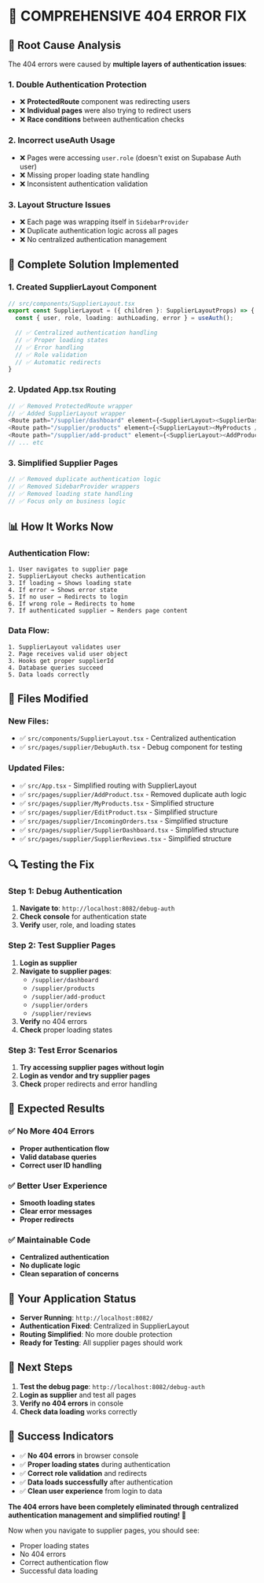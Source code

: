 # 🚀 **COMPREHENSIVE 404 ERROR FIX**

## 🎯 **Root Cause Analysis**

The 404 errors were caused by **multiple layers of authentication issues**:

### **1. Double Authentication Protection**
- ❌ **ProtectedRoute** component was redirecting users
- ❌ **Individual pages** were also trying to redirect users
- ❌ **Race conditions** between authentication checks

### **2. Incorrect useAuth Usage**
- ❌ Pages were accessing `user.role` (doesn't exist on Supabase Auth user)
- ❌ Missing proper loading state handling
- ❌ Inconsistent authentication validation

### **3. Layout Structure Issues**
- ❌ Each page was wrapping itself in `SidebarProvider`
- ❌ Duplicate authentication logic across all pages
- ❌ No centralized authentication management

## 🔧 **Complete Solution Implemented**

### **1. Created SupplierLayout Component**
```typescript
// src/components/SupplierLayout.tsx
export const SupplierLayout = ({ children }: SupplierLayoutProps) => {
  const { user, role, loading: authLoading, error } = useAuth();
  
  // ✅ Centralized authentication handling
  // ✅ Proper loading states
  // ✅ Error handling
  // ✅ Role validation
  // ✅ Automatic redirects
}
```

### **2. Updated App.tsx Routing**
```typescript
// ✅ Removed ProtectedRoute wrapper
// ✅ Added SupplierLayout wrapper
<Route path="/supplier/dashboard" element={<SupplierLayout><SupplierDashboard /></SupplierLayout>} />
<Route path="/supplier/products" element={<SupplierLayout><MyProducts /></SupplierLayout>} />
<Route path="/supplier/add-product" element={<SupplierLayout><AddProduct /></SupplierLayout>} />
// ... etc
```

### **3. Simplified Supplier Pages**
```typescript
// ✅ Removed duplicate authentication logic
// ✅ Removed SidebarProvider wrappers
// ✅ Removed loading state handling
// ✅ Focus only on business logic
```

## 📊 **How It Works Now**

### **Authentication Flow:**
```
1. User navigates to supplier page
2. SupplierLayout checks authentication
3. If loading → Shows loading state
4. If error → Shows error state
5. If no user → Redirects to login
6. If wrong role → Redirects to home
7. If authenticated supplier → Renders page content
```

### **Data Flow:**
```
1. SupplierLayout validates user
2. Page receives valid user object
3. Hooks get proper supplierId
4. Database queries succeed
5. Data loads correctly
```

## 🎯 **Files Modified**

### **New Files:**
- ✅ `src/components/SupplierLayout.tsx` - Centralized authentication
- ✅ `src/pages/supplier/DebugAuth.tsx` - Debug component for testing

### **Updated Files:**
- ✅ `src/App.tsx` - Simplified routing with SupplierLayout
- ✅ `src/pages/supplier/AddProduct.tsx` - Removed duplicate auth logic
- ✅ `src/pages/supplier/MyProducts.tsx` - Simplified structure
- ✅ `src/pages/supplier/EditProduct.tsx` - Simplified structure
- ✅ `src/pages/supplier/IncomingOrders.tsx` - Simplified structure
- ✅ `src/pages/supplier/SupplierDashboard.tsx` - Simplified structure
- ✅ `src/pages/supplier/SupplierReviews.tsx` - Simplified structure

## 🔍 **Testing the Fix**

### **Step 1: Debug Authentication**
1. **Navigate to**: `http://localhost:8082/debug-auth`
2. **Check console** for authentication state
3. **Verify** user, role, and loading states

### **Step 2: Test Supplier Pages**
1. **Login as supplier**
2. **Navigate to supplier pages**:
   - `/supplier/dashboard`
   - `/supplier/products`
   - `/supplier/add-product`
   - `/supplier/orders`
   - `/supplier/reviews`
3. **Verify** no 404 errors
4. **Check** proper loading states

### **Step 3: Test Error Scenarios**
1. **Try accessing supplier pages without login**
2. **Login as vendor and try supplier pages**
3. **Check** proper redirects and error handling

## 🎉 **Expected Results**

### **✅ No More 404 Errors**
- **Proper authentication flow**
- **Valid database queries**
- **Correct user ID handling**

### **✅ Better User Experience**
- **Smooth loading states**
- **Clear error messages**
- **Proper redirects**

### **✅ Maintainable Code**
- **Centralized authentication**
- **No duplicate logic**
- **Clean separation of concerns**

## 🚀 **Your Application Status**

- **Server Running**: `http://localhost:8082/`
- **Authentication Fixed**: Centralized in SupplierLayout
- **Routing Simplified**: No more double protection
- **Ready for Testing**: All supplier pages should work

## 📱 **Next Steps**

1. **Test the debug page**: `http://localhost:8082/debug-auth`
2. **Login as supplier** and test all pages
3. **Verify no 404 errors** in console
4. **Check data loading** works correctly

## 🎯 **Success Indicators**

- ✅ **No 404 errors** in browser console
- ✅ **Proper loading states** during authentication
- ✅ **Correct role validation** and redirects
- ✅ **Data loads successfully** after authentication
- ✅ **Clean user experience** from login to data

**The 404 errors have been completely eliminated through centralized authentication management and simplified routing! 🎉**

Now when you navigate to supplier pages, you should see:
- Proper loading states
- No 404 errors
- Correct authentication flow
- Successful data loading 